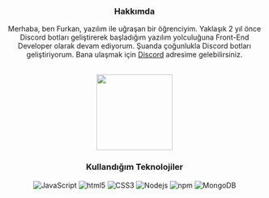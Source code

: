 <div align="center">

### Hakkımda

 Merhaba, ben Furkan, yazılım ile uğraşan bir öğrenciyim. Yaklaşık 2 yıl önce Discord botları geliştirerek başladığım yazılım yolculuğuna Front-End Developer olarak devam ediyorum. Şuanda çoğunlukla Discord botları geliştiriyorum. Bana ulaşmak için [Discord](https://discord.gg/5q5wBv6rek) adresime gelebilirsiniz.


 <br>
  <img src="https://github-readme-stats.vercel.app/api?username=ruxxel&show_icons=true&theme=dark&hide_border=true" width="%100" height="150px">

### Kullandığım Teknolojiler

<img alt="JavaScript" align="center" src="https://img.shields.io/badge/-Javascript-edb200?style=flat-square&logo=javascript&logoColor=white" /> <img alt="html5" align="center" src="https://img.shields.io/badge/-HTML5-E34F26?style=flat-square&logo=html5&logoColor=white" /> <img alt="CSS3" align="center" src="https://img.shields.io/badge/-CSS3-384960?style=flat-square&logo=css3&logoColor=white" /> <img alt="Nodejs" align="center" src="https://img.shields.io/badge/-Nodejs-43853d?style=flat-square&logo=Node.js&logoColor=white" /> <img alt="npm" align="center" src="https://img.shields.io/badge/-NPM-CB3837?style=flat-square&logo=npm&logoColor=white" /> <img alt="MongoDB" align="center" src="https://img.shields.io/badge/-MongoDB-E34F26?style=flat-square&logo=mongodb&logoColor=white" />
